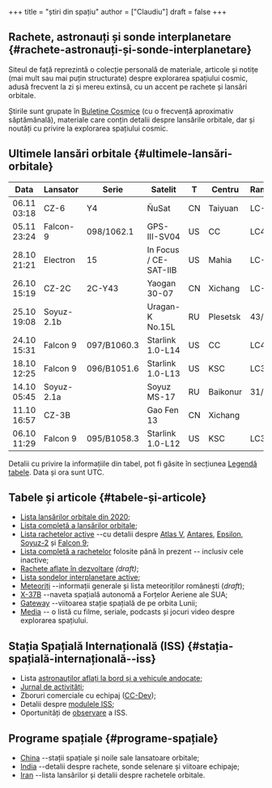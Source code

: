 +++
title = "știri din spațiu"
author = ["Claudiu"]
draft = false
+++

## Rachete, astronauți și sonde interplanetare {#rachete-astronauți-și-sonde-interplanetare}

Siteul de față reprezintă o colecție personală de materiale, articole și notițe (mai mult sau mai puțin structurate) despre explorarea spațiului cosmic, adusă frecvent la zi și mereu extinsă, cu un accent pe rachete și lansări orbitale.

Știrile sunt grupate în [Buletine Cosmice](/bul) (cu o frecvență aproximativ săptămânală), materiale care conțin detalii despre lansările orbitale, dar și noutăți cu privire la explorarea spațiului cosmic.


## Ultimele lansări orbitale {#ultimele-lansări-orbitale}

| Data        | Lansator   | Serie       | Satelit               | T  | Centru   | Rampă | R. | Bul            |
|-------------|------------|-------------|-----------------------|----|----------|-------|----|----------------|
| 06.11 03:18 | CZ-6       | Y4          | ÑuSat                 | CN | Taiyuan  | LC-16 | S  | [96](/bul/096) |
| 05.11 23:24 | Falcon-9   | 098/1062.1  | GPS-III-SV04          | US | CC       | LC40  | S  | [96](/bul/096) |
| 28.10 21:21 | Electron   | 15          | In Focus / CE-SAT-IIB | US | Mahia    | LC-1  | S  | [94](/bul/094) |
| 26.10 15:19 | CZ-2C      | 2C-Y43      | Yaogan 30-07          | CN | Xichang  | LC-3  | S  | [94](/bul/094) |
| 25.10 19:08 | Soyuz-2.1b |             | Uragan-K No.15L       | RU | Plesetsk | 43/3  | S  | [94](/bul/094) |
| 24.10 15:31 | Falcon 9   | 097/B1060.3 | Starlink 1.0-L14      | US | CC       | LC40  | S  | [94](/bul/094) |
| 18.10 12:25 | Falcon 9   | 096/B1051.6 | Starlink 1.0-L13      | US | KSC      | LC39A | S  | [93](/bul/093) |
| 14.10 05:45 | Soyuz-2.1a |             | Soyuz MS-17           | RU | Baikonur | 31/6  | S  | [92](/bul/092) |
| 11.10 16:57 | CZ-3B      |             | Gao Fen 13            | CN | Xichang  |       | S  | [92](/bul/092) |
| 06.10 11:29 | Falcon 9   | 095/B1058.3 | Starlink 1.0-L12      | US | KSC      | LC39A | S  | [91](/bul/091) |

Detalii cu privire la informațiile din tabel, pot fi găsite în secțiunea [Legendă tabele](/t/legenda_tabele). Data și ora sunt UTC.


## Tabele și articole {#tabele-și-articole}

-   [Lista lansărilor orbitale din 2020](/t/l2020);
-   [Lista completă a lansărilor orbitale](/t/lansari);
-   [Lista rachetelor active](/r/rachete_active) --cu detalii despre [Atlas V](/r/atlasv), [Antares](/r/antares), [Epsilon](/r/epsilon), [Soyuz-2](/r/soyuz-2) și [Falcon 9](/r/falcon9);
-   [Lista completă a rachetelor](/r/rachete) folosite până în prezent -- inclusiv cele inactive;
-   [Rachete aflate în dezvoltare](/r/viitor) _(draft)_;
-   [Lista sondelor interplanetare active](/m/sonde);
-   [Meteoriți](/m/meteoriti) --informații generale și lista meteoriților românești (_draft_);
-   [X-37B](/m/x37b) --naveta spațială autonomă a Forțelor Aeriene ale SUA;
-   [Gateway](/m/gateway) --viitoarea stație spațială de pe orbita Lunii;
-   [Media](/m/media) -- o listă cu filme, seriale, podcasts și jocuri video despre explorarea spațiului.


## Stația Spațială Internațională (ISS) {#stația-spațială-internațională--iss}

-   Lista [astronauților aflați la bord și a vehicule andocate](/iss/iss/);
-   [Jurnal de activități](/iss/jurnal);
-   Zboruri comerciale cu echipaj ([CC-Dev](/iss/ccdev));
-   Detalii despre [modulele ISS](/iss/module);
-   Oportunități de [observare](https://www.heavens-above.com/PassSummary.aspx?satid=25544&lat=46.7712&lng=23.6236&loc=Cluj-Napoca&alt=0&tz=EET) a ISS.


## Programe spațiale {#programe-spațiale}

-   [China](/p/china) --stații spațiale și noile sale lansatoare orbitale;
-   [India](/p/india) --detalii despre rachete, sonde selenare și viitoare echipaje;
-   [Iran](/p/iran) --lista lansărilor și detalii despre rachetele orbitale.